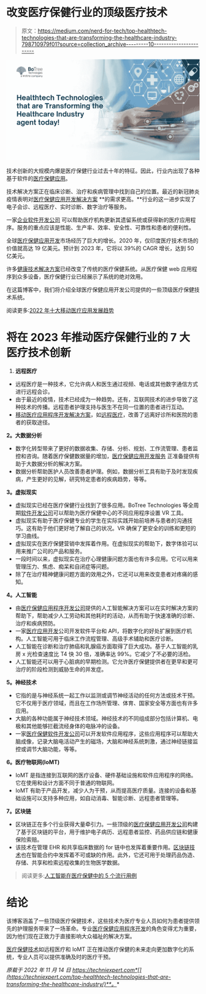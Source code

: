 # 改变医疗保健行业的顶级医疗技术

> 原文：<https://medium.com/nerd-for-tech/top-healthtech-technologies-that-are-transforming-the-healthcare-industry-798710979f01?source=collection_archive---------10----------------------->

![](img/909d4c91f3e0d04d0d60b90fafc36c9f.png)

技术创新的大规模内爆是医疗保健行业过去十年的特征。因此，行业内出现了各种基于软件的[医疗保健应用](https://www.botreetechnologies.com/blog/most-popular-healthcare-applications-examples/)。

技术解决方案正在临床诊断、治疗和疾病管理中找到自己的位置。最近的新冠肺炎疫情表明对[医疗保健应用开发解决方案](https://www.botreetechnologies.com/blog/healthcare-app-development-the-problems-your-app-must-solve/) **的需求更高。**行业的这一进步实现了电子会诊、远程医疗、实时诊断、数字治疗等服务。

一家[企业软件开发公司](https://www.botreetechnologies.com/blog/types-of-enterprise-software-for-companies/) 可以帮助医疗机构更新其遗留系统或获得新的医疗应用程序。服务的重点应该是性能、生产率、效率、安全性、可靠性和患者的便利性。

全球[医疗保健应用开发](https://www.botreetechnologies.com/blog/computer-vision-is-useful-in-healthcare-app-development/)市场经历了巨大的增长。2020 年，仅印度医疗技术市场的价值就高达 19 亿美元。预计到 2023 年，它将以 39%的 CAGR 增长，达到 50 亿美元。

许多[健康技术解决方案](https://www.botreetechnologies.com/case-studies/healthcare)已经改变了传统的医疗保健系统。从医疗保健 web 应用程序到众多设备，医疗保健行业已经展示了系统的绝对效用。

在这篇博客中，我们将介绍全球医疗保健应用开发公司提供的一些顶级医疗保健技术系统。

阅读更多:[2022 年十大移动医疗应用发展趋势](https://www.botreetechnologies.com/blog/top-mobile-healthcare-app-development-trends/)

# 将在 2023 年推动医疗保健行业的 7 大医疗技术创新

1.  **远程医疗**

*   远程医疗是一种技术，它允许病人和医生通过视频、电话或其他数字通信方式进行远程会诊。
*   由于最近的疫情，技术已经成为一种趋势。还有，互联网技术的进步导致了这种技术的传播。远程患者护理支持与医生不在同一位置的患者进行互动。
*   [移动医疗应用程序开发解决方案](https://www.botreetechnologies.com/blog/how-mhealth-apps-are-revolutionizing-healthcare/)，如[远程医疗](https://www.botreetechnologies.com/blog/telemedicine-app-development/)，改善了远离好诊所和医院的患者的获取途径。

**2。大数据分析**

*   数字化转型带来了更好的数据收集、存储、分析、规划、工作流管理、患者监控和咨询。随着医疗保健数据量的增加，[医疗保健应用开发服务](https://theomnibuzz.com/app-development-in-healthcare-the-ultimate-guide/) 正准备提供有助于大数据分析的解决方案。
*   数据分析帮助医护人员改善患者护理。例如，数据分析工具有助于及时发现疾病，产生更好的见解，研究特定患者的疾病趋势，等等。

**3。虚拟现实**

*   虚拟现实已经在医疗保健行业找到了很多应用。BoTree Technologies 等全周期[软件开发公司](https://www.botreetechnologies.com/)可以帮助为医疗保健中心的不同应用程序设置 VR 工具。
*   虚拟现实有助于医疗保健专业的学生在实际实践开始前培养与患者的沟通技巧。这有助于他们更好地了解自己的状况。VR 确保了更安全的训练和更短的学习曲线。
*   虚拟现实在医疗保健营销中发挥着作用。在虚拟现实的帮助下，数字体验可以用来推广公司的产品和服务。
*   一段时间以来，虚拟现实在治疗心理健康问题方面也有许多应用。它可以用来管理压力、焦虑、痴呆和自闭症等问题。
*   除了在治疗精神健康问题方面的效用之外，它还可以用来改变患者对疼痛的感知。

**4。人工智能**

*   由[医疗保健应用程序开发公司](https://www.botreetechnologies.com/healthcare-app-development)提供的人工智能解决方案可以在实时解决方案的帮助下，帮助减少人工劳动和其他耗时的活动，从而有助于快速准确的诊断、治疗和疾病预防。
*   一家[医疗应用开发](https://www.botreetechnologies.com/blog/programming-languages-used-for-medical-app-development/)公司开发软件平台和 API，将数字化的好处扩展到医疗机构。人工智能可用于临床工作流程管理、高级手术辅助和医疗诊断。
*   人工智能在诊断和治疗肺癌和乳腺癌方面取得了巨大成功。基于人工智能的乳房 x 光检查速度比 T4 快 30 倍，准确率达 99%。它减少了不必要的活检。
*   人工智能还可以用于心脏病的早期检测。它允许医疗保健提供者在更早和更可治疗的阶段检测到威胁生命的并发症。

**5。神经技术**

*   它指的是与神经系统一起工作以监测或调节神经活动的任何方法或技术干预。它不仅用于医疗领域，而且在工作场所管理、体育、国家安全等方面也有许多应用。
*   大脑的各种功能属于神经技术领域。神经技术的不同组成部分包括计算机、电极和其他能够拦截流经身体的电脉冲的设备。
*   一家[医疗保健软件开发公司](https://botreetechnologies.medium.com/top-15-healthcare-software-development-companies-you-should-know-4a37a483bf2f)可以开发软件应用程序，这些应用程序可以帮助大脑成像，记录大脑电活动产生的磁场，大脑和神经系统刺激，通过神经链接监控或调节大脑功能，等等。

**6。医疗物联网(IoMT)**

*   IoMT 是指连接到互联网的医疗设备、硬件基础设施和软件应用程序的网络。它在使用和设计方面不同于普通的物联网。
*   IoMT 有助于产品开发，减少人为干预，从而提高医疗质量。连接的设备和基础设施可以支持多种应用，如自动消毒、智能诊断、远程患者管理等。

**7。区块链**

*   区块链正在多个行业获得大量牵引力。一些顶级的[医疗保健应用开发公司](https://www.botreetechnologies.com/blog/healthcare-app-development-cost-features-and-benefits/)构建了基于区块链的平台，用于维护电子病历、远程患者监控、药品供应链和健康保险索赔。
*   该技术在管理 EHR 和共享临床数据的 for 链中也发挥着重要作用。[区块链技术](https://www.tntra.io/blog/fintech-and-the-world-where-are-we-headed/)也在智能合约中发挥着不可或缺的作用。此外，它还可用于处理药品伪造、存储、共享和检索远程收集的生物医学数据。

> 阅读更多:[人工智能在医疗保健中的 5 个流行用例](https://www.botreetechnologies.com/blog/popular-use-cases-of-ai-in-healthcare/)

# 结论

该博客涵盖了一些顶级医疗保健技术，这些技术为医疗专业人员如何为患者提供领先的护理服务带来了一场革命。专业[医疗保健应用程序开发](https://www.botreetechnologies.com/blog/custom-healthcare-app-when-should-your-facility-decide-to-get-one/)的角色变得尤为重要，因为他们现在正致力于直接影响大众福祉的解决方案。

[医疗保健技术](https://www.botreetechnologies.com/blog/how-healthtech-helps-to-build-cutting-edge-solutions-for-patients/)如远程医疗和 IoMT 正在推动医疗保健的未来走向更加数字化的系统，专业人员可以提供准确及时的医疗干预。

*原载于 2022 年 11 月 14 日 https://techniexpert.com*[](https://techniexpert.com/top-healthtech-technologies-that-are-transforming-the-healthcare-industry/)**。**